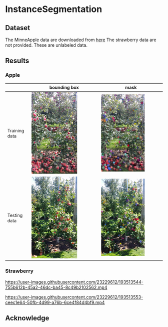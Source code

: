 # InstanceSegmentation

## Dataset
The MinneApple data are downloaded from [here](https://rsn.umn.edu/projects/orchard-monitoring/minneapple#datadownload)
The strawberry data are not provided. These are unlabeled data.

## Results
### Apple

|               | bounding box |   mask   |
|---------------|--------------|-----|
|Training data  | <img width=70% src="/images/test_bbox.png">| <img width=73% src="/images/test_mask.png">
|Testing data   |<img width=70% src="/images/train_bbox.png">| <img width=73% src="/images/train_mask.png">

### Strawberry


https://user-images.githubusercontent.com/23229612/193513544-755b612b-45a2-46dc-ba45-8c49b2102562.mp4



https://user-images.githubusercontent.com/23229612/193513553-ceec1e64-50fb-4d99-a76b-6ce4f84d4bf9.mp4



## Acknowledge

